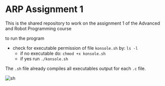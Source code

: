 # ARP Assignment 1
This is the shared repository to work on the assignment 1 of the Advanced and Robot Programming course

to run the program
* check for executable permission of file `konsole.sh` by: `ls -l`
  * if no executable do: `chmod +x konsole.sh`
  * if yes run `./konsole.sh`

The `.sh` file already compiles all executables output for each `.c` file.

![sh](https://user-images.githubusercontent.com/62358773/141454581-1497575f-9d9c-466c-a443-c2576fa5b05c.jpg)
